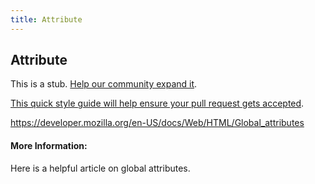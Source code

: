 ```yaml
---
title: Attribute
---
```

## Attribute

This is a stub. <a href='https://github.com/freecodecamp/guides/tree/master/src/pages/css/selectors/attribute/index.md' target='_blank' rel='nofollow'>Help our community expand it</a>.

<a href='https://github.com/freecodecamp/guides/blob/master/README.md' target='_blank' rel='nofollow'>This quick style guide will help ensure your pull request gets accepted</a>.

https://developer.mozilla.org/en-US/docs/Web/HTML/Global_attributes

#### More Information:
Here is a helpful article on global attributes.


